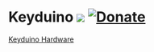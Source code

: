 # Keyduino [![](http://www.oshwa.org/wp-content/uploads/2014/03/oshw-logo-antipixel.png)](https://workspace.circuitmaker.com/Projects/Details/MambiX/Keyduino) [![Donate](https://img.shields.io/badge/Donate-PayPal-green.svg)](https://paypal.me/redmamba)

[Keyduino Hardware](https://workspace.circuitmaker.com/Projects/Details/MambiX/Keyduino)
